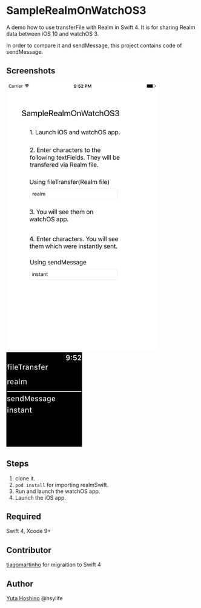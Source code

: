# SampleRealmOnWatchOS3
A demo how to use transferFile with Realm in Swift 4. It is for sharing Realm data between iOS 10 and watchOS 3.

In order to compare it and sendMessage, this project contains code of sendMessage.

## Screenshots
<img src="README_resources/iOS.png" width="400">
<img src="README_resources/watchOS.png" width="200">

## Steps
1. clone it.
2. `pod install` for importing realmSwift.
3. Run and launch the watchOS app.
4. Launch the iOS app.

## Required
Swift 4, Xcode 9+

## Contributor
[tiagomartinho](https://github.com/tiagomartinho) for migraition to Swift 4

## Author
[Yuta Hoshino](https://github.com/hsylife) @hsylife
